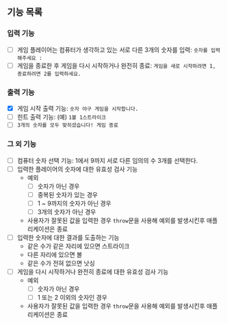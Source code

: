 ## 기능 목록

### 입력 기능

- [ ] 게임 플레이어는 컴퓨터가 생각하고 있는 서로 다른 3개의 숫자를 입력: `숫자를 입력해주세요 : `
- [ ] 게임을 종료한 후 게임을 다시 시작하거나 완전히 종료: `게임을 새로 시작하려면 1, 종료하려면 2를 입력하세요.`

### 출력 기능

- [x] 게임 시작 출력 기능: `숫자 야구 게임을 시작합니다.`
- [ ] 힌트 출력 기능: (예) `1볼 1스트라이크`
- [ ] `3개의 숫자를 모두 맞히셨습니다! 게임 종료`

### 그 외 기능

- [ ] 컴퓨터 숫자 선택 기능: 1에서 9까지 서로 다른 임의의 수 3개를 선택한다.
- [ ] 입력한 플레이어의 숫자에 대한 유효성 검사 기능
  - 예외
    - [ ] 숫자가 아닌 경우
    - [ ] 중복된 숫자가 있는 경우
    - [ ] 1 ~ 9까지의 숫자가 아닌 경우
    - [ ] 3개의 숫자가 아닌 경우
  - 사용자가 잘못된 값을 입력한 경우 `throw`문을 사용해 예외를 발생시킨후 애플리케이션은 종료
- [ ] 입력한 숫자에 대한 결과를 도출하는 기능
  - 같은 수가 같은 자리에 있으면 스트라이크
  - 다른 자리에 있으면 볼
  - 같은 수가 전혀 없으면 낫싱
- [ ] 게임을 다시 시작하거나 완전히 종료에 대한 유효성 검사 기능
  - 예외
    - [ ] 숫자가 아닌 경우
    - [ ] 1 또는 2 이외의 숫자인 경우
  - 사용자가 잘못된 값을 입력한 경우 `throw`문을 사용해 예외를 발생시킨후 애플리케이션은 종료
